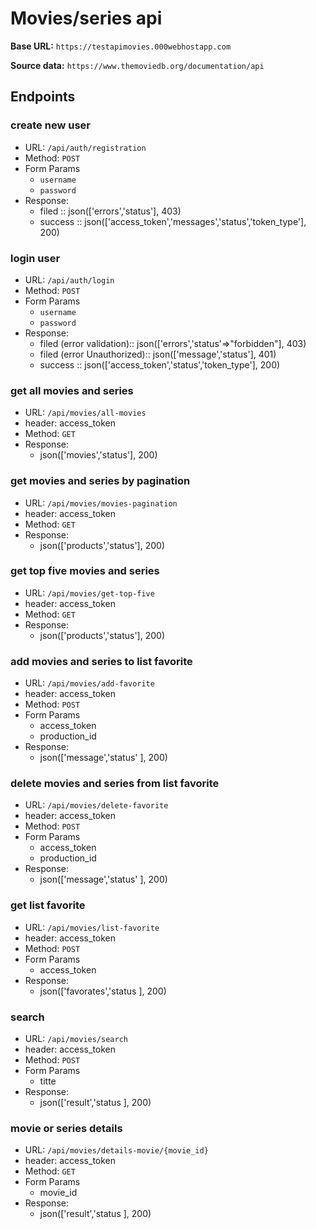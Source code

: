 
# Movies/series api
 
**Base URL:** `https://testapimovies.000webhostapp.com`

**Source data:** `https://www.themoviedb.org/documentation/api`
## Endpoints

### create new  user
* URL: `/api/auth/registration`
* Method: `POST`
* Form Params
    * `username`
    * `password`
 * Response:
    * filed :: json(['errors','status'], 403)
    * success :: json(['access_token','messages','status','token_type'], 200)
   

### login  user
* URL: `/api/auth/login`
* Method: `POST`
* Form Params
    * `username`
    * `password`
* Response:
    * filed (error validation):: json(['errors','status'=>"forbidden"], 403)
    * filed (error Unauthorized):: json(['message','status'], 401)
    * success :: json(['access_token','status','token_type'], 200)

### get all movies and series
* URL: `/api/movies/all-movies`
* header: access_token
* Method: `GET`
* Response:
    * json(['movies','status'], 200)


### get movies and series by pagination
* URL: `/api/movies/movies-pagination`
* header: access_token
* Method: `GET`
* Response:
    * json(['products','status'], 200)


### get top five movies and series
* URL: `/api/movies/get-top-five`
* header: access_token
* Method: `GET`
* Response:
    * json(['products','status'], 200)


### add movies and series to list favorite
* URL: `/api/movies/add-favorite`
* header: access_token
* Method: `POST`
* Form Params
    * access_token
    * production_id
* Response:
    * json(['message','status' ], 200)


### delete movies and series from list favorite
* URL: `/api/movies/delete-favorite`
* header: access_token
* Method: `POST`
* Form Params
    * access_token
    * production_id
* Response:
    * json(['message','status' ], 200)
 

### get list favorite
* URL: `/api/movies/list-favorite`
* header: access_token
* Method: `POST`
* Form Params
    * access_token
* Response:
    * json(['favorates','status ], 200)
 

### search
* URL: `/api/movies/search`
* header: access_token
* Method: `POST`
* Form Params
    * titte
* Response:
    * json(['result','status ], 200)



### movie or series  details 
* URL: `/api/movies/details-movie/{movie_id}`
* header: access_token
* Method: `GET`
* Form Params
    * movie_id
* Response:
    * json(['result','status ], 200)
